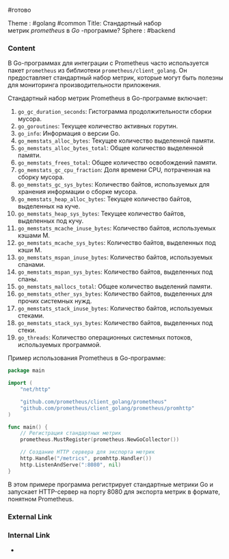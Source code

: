 #готово 

Theme : #golang #common 
Title: Стандартный набор метрик _prometheus_ в _Go_ -программе?
Sphere : #backend

### Content

В Go-программах для интеграции с Prometheus часто используется пакет `prometheus` из библиотеки `prometheus/client_golang`. Он предоставляет стандартный набор метрик, которые могут быть полезны для мониторинга производительности приложения.

Стандартный набор метрик Prometheus в Go-программе включает:

1. `go_gc_duration_seconds`: Гистограмма продолжительности сборки мусора.
2. `go_goroutines`: Текущее количество активных горутин.
3. `go_info`: Информация о версии Go.
4. `go_memstats_alloc_bytes`: Текущее количество выделенной памяти.
5. `go_memstats_alloc_bytes_total`: Общее количество выделенной памяти.
6. `go_memstats_frees_total`: Общее количество освобождений памяти.
7. `go_memstats_gc_cpu_fraction`: Доля времени CPU, потраченная на сборку мусора.
8. `go_memstats_gc_sys_bytes`: Количество байтов, используемых для хранения информации о сборке мусора.
9. `go_memstats_heap_alloc_bytes`: Текущее количество байтов, выделенных на куче.
10. `go_memstats_heap_sys_bytes`: Текущее количество байтов, выделенных под кучу.
11. `go_memstats_mcache_inuse_bytes`: Количество байтов, используемых кэшами M.
12. `go_memstats_mcache_sys_bytes`: Количество байтов, выделенных под кэши M.
13. `go_memstats_mspan_inuse_bytes`: Количество байтов, используемых спанами.
14. `go_memstats_mspan_sys_bytes`: Количество байтов, выделенных под спаны.
15. `go_memstats_mallocs_total`: Общее количество выделений памяти.
16. `go_memstats_other_sys_bytes`: Количество байтов, выделенных для прочих системных нужд.
17. `go_memstats_stack_inuse_bytes`: Количество байтов, используемых стеками.
18. `go_memstats_stack_sys_bytes`: Количество байтов, выделенных под стеки.
19. `go_threads`: Количество операционных системных потоков, используемых программой.

Пример использования Prometheus в Go-программе:

```go
package main

import (
    "net/http"

    "github.com/prometheus/client_golang/prometheus"
    "github.com/prometheus/client_golang/prometheus/promhttp"
)

func main() {
    // Регистрация стандартных метрик
    prometheus.MustRegister(prometheus.NewGoCollector())

    // Создание HTTP сервера для экспорта метрик
    http.Handle("/metrics", promhttp.Handler())
    http.ListenAndServe(":8080", nil)
}
```

В этом примере программа регистрирует стандартные метрики Go и запускает HTTP-сервер на порту 8080 для экспорта метрик в формате, понятном Prometheus.

### External Link



### Internal Link

- 